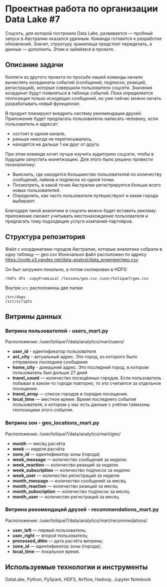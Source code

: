 # Проектная работа по организации Data Lake #7
Соцсеть, для которой построили Data Lake, развивается — пробный запуск в Австралии оказался удачным. Команда готовится к разработке обновлений. Значит, структуру хранилища предстоит переделать, а данные — дополнить. Этим и займёмся в проекте.

## Описание задачи
Коллеги из другого проекта по просьбе нашей команды начали вычислять координаты событий (сообщений, подписок, реакций, регистраций), которые совершили пользователи соцсети. Значения координат будут появляться в таблице событий. Пока определяется геопозиция только исходящих сообщений, но уже сейчас можно начать разрабатывать новый функционал. 

В продукт планируют внедрить систему рекомендации друзей. Приложение будет предлагать пользователю написать человеку, если пользователь и адресат:
* состоят в одном канале,
* раньше никогда не переписывались,
* находятся не дальше 1 км друг от друга.

При этом команда хочет лучше изучить аудиторию соцсети, чтобы в будущем запустить монетизацию. Для этого было решено провести геоаналитику:
* Выяснить, где находится большинство пользователей по количеству сообщений, лайков и подписок из одной точки.
* Посмотреть, в какой точке Австралии регистрируется больше всего новых пользователей.
* Определить, как часто пользователи путешествуют и какие города выбирают.

Благодаря такой аналитике в соцсеть можно будет вставить рекламу: приложение сможет учитывать местонахождение пользователя и предлагать тому подходящие услуги компаний-партнёров. 




## Структура репозитория

Файл с координатами городов Австралии, которые аналитики собрали в одну таблицу — geo.csv
Изначально файл расположен по адресу <https://code.s3.yandex.net/data-analyst/data_engeneer/geo.csv>

Он был загружен локально, а потом скопирован в HDFS: 
```
!hdfs dfs -copyFromLocal /lessons/geo.csv /user/tolique7/geo.csv
```

Внутри `src` расположены две папки:
```
/src/dags
/src/scripts
```


## Витрины данных
### Витрина пользователей - users_mart.py

Расположение: /user/tolique7/data/analytics/mart/users/

* **user_id** - идентификатор пользователя
* **act_city** - актуальный адрес. Это город, из которого было отправлено последнее сообщение
* **home_city** - домашний адрес. Это последний город, в котором пользователь был дольше 27 дней
* **travel_count** — количество посещённых городов. Если пользователь побывал в каком-то городе повторно, то это считается за отдельное посещение.
* **travel_array** — список городов в порядке посещения.
* **local_time** — местное время. Время последнего события пользователя, о котором у нас есть данные с учётом таймзоны геопозициии этого события.

### Витрина зон - geo_locations_mart.py

Расположение: /user/tolique7/data/analytics/mart/geo/

* **month** — месяц расчёта
* **week** — неделя расчёта
* **zone_id** — идентификатор зоны (города)
* **week_message** — количество сообщений за неделю
* **week_reaction** — количество реакций за неделю
* **week_subscription** — количество подписок за неделю
* **week_user** — количество регистраций за неделю
* **month_message** — количество сообщений за месяц
* **month_reaction** — количество реакций за месяц
* **month_subscription** — количество подписок за месяц
* **month_user** — количество регистраций за месяц

### Витрина рекомендаций друзей - recommendations_mart.py

Расположение: /user/tolique7/data/analytics/mart/recommedations/

* **user_left** — первый пользователь;
* **user_right** — второй пользователь;
* **processed_dttm** — дата расчёта витрины;
* **zone_id** — идентификатор зоны (города);
* **local_time** — локальное время.

## Используемые технологии и инструменты
DataLake, Python, PySpark, HDFS, Airflow, Hadoop, Jupyter Notebook